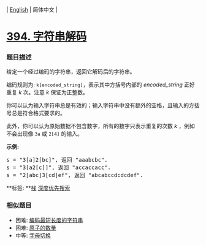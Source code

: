 | [English](README_EN.md) | 简体中文 |

# [394. 字符串解码](https://leetcode-cn.com/problems/decode-string)
 ### 题目描述
<p>给定一个经过编码的字符串，返回它解码后的字符串。</p>

<p>编码规则为: <code>k[encoded_string]</code>，表示其中方括号内部的 <em>encoded_string</em> 正好重复 <em>k</em> 次。注意 <em>k</em> 保证为正整数。</p>

<p>你可以认为输入字符串总是有效的；输入字符串中没有额外的空格，且输入的方括号总是符合格式要求的。</p>

<p>此外，你可以认为原始数据不包含数字，所有的数字只表示重复的次数 <em>k</em> ，例如不会出现像&nbsp;<code>3a</code>&nbsp;或&nbsp;<code>2[4]</code>&nbsp;的输入。</p>

<p><strong>示例:</strong></p>

<pre>
s = &quot;3[a]2[bc]&quot;, 返回 &quot;aaabcbc&quot;.
s = &quot;3[a2[c]]&quot;, 返回 &quot;accaccacc&quot;.
s = &quot;2[abc]3[cd]ef&quot;, 返回 &quot;abcabccdcdcdef&quot;.
</pre>

**标签:	**[栈](https://leetcode-cn.com/tag/stack) [深度优先搜索](https://leetcode-cn.com/tag/depth-first-search) 
 ### 相似题目
- 困难:	[编码最短长度的字符串](https://leetcode-cn.com/problems/encode-string-with-shortest-length) 
- 困难:	[原子的数量](https://leetcode-cn.com/problems/number-of-atoms) 
- 中等:	[字母切换](https://leetcode-cn.com/problems/brace-expansion) 
